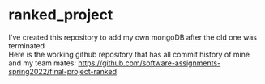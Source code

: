 # ranked_project
I've  created this repository to add my own mongoDB after the old one was terminated <br/>
Here is the working github repository that has all commit history of mine and my team mates: 
https://github.com/software-assignments-spring2022/final-project-ranked
